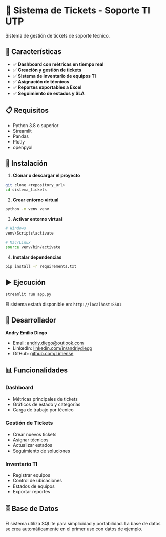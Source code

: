 # 🎫 Sistema de Tickets - Soporte TI UTP

Sistema de gestión de tickets de soporte técnico.

## 🚀 Características

- ✅ **Dashboard con métricas en tiempo real**
- ✅ **Creación y gestión de tickets**
- ✅ **Sistema de inventario de equipos TI**
- ✅ **Asignación de técnicos**
- ✅ **Reportes exportables a Excel**
- ✅ **Seguimiento de estados y SLA**

## 📋 Requisitos

- Python 3.8 o superior
- Streamlit
- Pandas
- Plotly
- openpyxl

## 🔧 Instalación

1. **Clonar o descargar el proyecto**
```bash
git clone <repository_url>
cd sistema_tickets
```

2. **Crear entorno virtual**
```bash
python -m venv venv
```

3. **Activar entorno virtual**
```bash
# Windows
venv\Scripts\activate

# Mac/Linux
source venv/bin/activate
```

4. **Instalar dependencias**
```bash
pip install -r requirements.txt
```

## ▶️ Ejecución

```bash
streamlit run app.py
```

El sistema estará disponible en: `http://localhost:8501`

## 👤 Desarrollador

**Andry Emilio Diego**
- Email: andriy.diego@outlook.com
- LinkedIn: [linkedin.com/in/andriydiego](https://linkedin.com/in/andriydiego)
- GitHub: [github.com/Limense](https://github.com/Limense)

## 📊 Funcionalidades

### Dashboard
- Métricas principales de tickets
- Gráficos de estado y categorías
- Carga de trabajo por técnico

### Gestión de Tickets
- Crear nuevos tickets
- Asignar técnicos
- Actualizar estados
- Seguimiento de soluciones

### Inventario TI
- Registrar equipos
- Control de ubicaciones
- Estados de equipos
- Exportar reportes

## 🗄️ Base de Datos

El sistema utiliza SQLite para simplicidad y portabilidad. La base de datos se crea automáticamente en el primer uso con datos de ejemplo.

